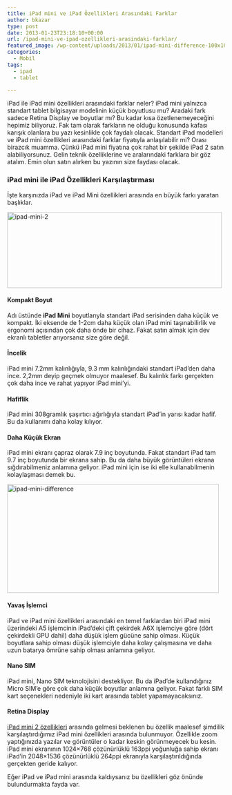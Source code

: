 ```yaml
---
title: iPad mini ve iPad Özellikleri Arasındaki Farklar
author: bkazar
type: post
date: 2013-01-23T23:18:10+00:00
url: /ipad-mini-ve-ipad-ozellikleri-arasindaki-farklar/
featured_image: /wp-content/uploads/2013/01/ipad-mini-difference-100x100.jpg
categories:
  - Mobil
tags:
  - ipad
  - tablet

---
```

iPad ile iPad mini özellikleri arasındaki farklar neler? iPad mini yalnızca standart tablet bilgisayar modelinin küçük boyutlusu mu? Aradaki fark sadece Retina Display ve boyutlar mı? Bu kadar kısa özetlenemeyeceğini hepimiz biliyoruz. Fak tam olarak farkların ne olduğu konusunda kafası karışık olanlara bu yazı kesinlikle çok faydalı olacak. Standart iPad modelleri ve iPad mini özellikleri arasındaki farklar fiyatıyla anlaşılabilir mi? Orası birazcık muamma. Çünkü iPad mini fiyatına çok rahat bir şekilde iPad 2 satın alabiliyorsunuz. Gelin teknik özelliklerine ve aralarındaki farklara bir göz atalım. Emin olun satın alırken bu yazının size faydası olacak.

### iPad mini ile iPad Özellikleri Karşılaştırması

İşte karşınızda iPad ve iPad Mini özellikleri arasında en büyük farkı yaratan başlıklar.

<img class="aligncenter size-full wp-image-11143" alt="ipad-mini-2" src="https://www.murekkep.org/wp-content/uploads/2013/01/ipad-mini-2.jpg" width="497" height="176" srcset="https://www.murekkep.org/wp-content/uploads/2013/01/ipad-mini-2.jpg 497w, https://www.murekkep.org/wp-content/uploads/2013/01/ipad-mini-2-400x141.jpg 400w, https://www.murekkep.org/wp-content/uploads/2013/01/ipad-mini-2-50x17.jpg 50w, https://www.murekkep.org/wp-content/uploads/2013/01/ipad-mini-2-125x44.jpg 125w, https://www.murekkep.org/wp-content/uploads/2013/01/ipad-mini-2-300x106.jpg 300w" sizes="(max-width: 497px) 100vw, 497px" /> 

#### Kompakt Boyut

Adı üstünde **iPad Mini** boyutlarıyla standart iPad serisinden daha küçük ve kompakt. İki eksende de 1-2cm daha küçük olan iPad mini taşınabilirlik ve ergonomi açısından çok daha önde bir cihaz. Fakat satın almak için dev ekranlı tabletler arıyorsanız size göre değil.

#### İncelik

iPad mini 7.2mm kalınlığıyla, 9.3 mm kalınlığındaki standart iPad’den daha ince. 2,2mm deyip geçmek olmuyor maalesef. Bu kalınlık farkı gerçekten çok daha ince ve rahat yapıyor iPad mini’yi.

#### Hafiflik

iPad mini 308gramlık şaşırtıcı ağırlığıyla standart iPad’in yarısı kadar hafif. Bu da kullanımı daha kolay kılıyor.

#### Daha Küçük Ekran

iPad mini ekranı çapraz olarak 7.9 inç boyutunda. Fakat standart iPad tam 9.7 inç boyutunda bir ekrana sahip. Bu da daha büyük görüntüleri ekrana sığdırabilmeniz anlamına geliyor. iPad mini için ise iki elle kullanabilmenin kolaylaşması demek bu.

<img class="aligncenter size-full wp-image-11144" alt="ipad-mini-difference" src="https://www.murekkep.org/wp-content/uploads/2013/01/ipad-mini-difference.jpg" width="490" height="252" srcset="https://www.murekkep.org/wp-content/uploads/2013/01/ipad-mini-difference.jpg 490w, https://www.murekkep.org/wp-content/uploads/2013/01/ipad-mini-difference-400x205.jpg 400w, https://www.murekkep.org/wp-content/uploads/2013/01/ipad-mini-difference-50x25.jpg 50w, https://www.murekkep.org/wp-content/uploads/2013/01/ipad-mini-difference-125x64.jpg 125w, https://www.murekkep.org/wp-content/uploads/2013/01/ipad-mini-difference-300x154.jpg 300w" sizes="(max-width: 490px) 100vw, 490px" /> 

#### Yavaş İşlemci

iPad ve iPad mini özellikleri arasındaki en temel farklardan biri iPad mini üzerindeki A5 işlemcinin iPad’deki çift çekirdek A6X işlemciye göre (dört çekirdekli GPU dahil) daha düşük işlem gücüne sahip olması. Küçük boyutlara sahip olması düşük işlemciyle daha kolay çalışmasına ve daha uzun batarya ömrüne sahip olması anlamına geliyor.

#### Nano SIM

iPad mini, Nano SIM teknolojisini destekliyor. Bu da iPad’de kullandığınız Micro SIM’e göre çok daha küçük boyutlar anlamına geliyor. Fakat farklı SIM kart seçenekleri nedeniyle iki kart arasında tablet yapamayacaksınız.

#### Retina Display

[iPad mini 2 özellikleri][1] arasında gelmesi beklenen bu özellik maalesef şimdilik karşılaştırdığımız iPad mini özellikleri arasında bulunmuyor. Özellikle zoom yaptığınızda yazılar ve görüntüler o kadar keskin görünmeyecek bu kesin. iPad mini ekranının 1024&#215;768 çözünürlüklü 163ppi yoğunluğa sahip ekranı iPad’in 2048&#215;1536 çözünürlüklü 264ppi ekranıyla karşılaştırıldığında gerçekten geride kalıyor.

Eğer iPad ve iPad mini arasında kaldıysanız bu özellikleri göz önünde bulundurmakta fayda var.

 [1]: https://www.murekkep.org/ipad-mini-2-cikis-tarihi-beklenenden-daha-yakin-9987